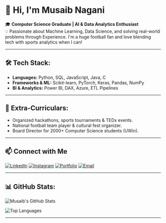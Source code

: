 # 👋 Hi, I'm Musaib Nagani

🎓 **Computer Science Graduate | AI & Data Analytics Enthusiast**  
💡 Passionate about Machine Learning, Data Science, and solving real-world problems through Experience. I'm a huge football fan and love blending tech with sports analytics when I can!

---

## 🛠️ Tech Stack:

- **Languages:** Python, SQL, JavaScript, Java, C
- **Frameworks & ML:** Scikit-learn, PyTorch, Keras, Pandas, NumPy
- **BI & Analytics:** Power BI, DAX, Azure, ETL Pipelines

---

## 🎯 Extra-Curriculars:

- Organized hackathons, sports tournaments & TEDx events.
- National football team player & cultural fest organizer.
- Board Director for 2000+ Computer Science students (UWin).

---

## 📫 Connect with Me

[![LinkedIn](https://img.shields.io/badge/LinkedIn-blue?style=for-the-badge&logo=linkedin&logoColor=white)](https://linkedin.com/in/musaib-nagani)
[![Instagram](https://img.shields.io/badge/Instagram-E4405F?style=for-the-badge&logo=instagram&logoColor=white)](https://instagram.com/musaibnagani_)
[![Portfolio](https://img.shields.io/badge/Website-000000?style=for-the-badge&logo=About.me&logoColor=white)](https://musaibnagani.github.io/Portfolio/)
[![Email](https://img.shields.io/badge/Email-D14836?style=for-the-badge&logo=gmail&logoColor=white)](mailto:naganim01@gmail.com)

---

## 📊 GitHub Stats:

![Musaib's GitHub Stats](https://github-readme-stats.vercel.app/api?username=MusaibNagani&show_icons=true&theme=tokyonight&hide_border=true)

![Top Languages](https://github-readme-stats.vercel.app/api/top-langs/?username=MusaibNagani&layout=compact&theme=tokyonight&hide_border=true)

---